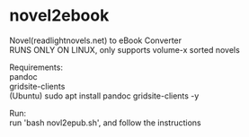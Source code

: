 # novel2ebook</br >
Novel(readlightnovels.net) to eBook Converter</br >
RUNS ONLY ON LINUX, only supports volume-x sorted novels</br >

Requirements:</br >
pandoc</br >
gridsite-clients</br >
(Ubuntu) sudo apt install pandoc gridsite-clients -y</br >

Run:</br >
run 'bash novl2epub.sh', and follow the instructions

